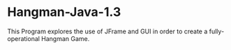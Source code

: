 # Hangman-Java-1.3
This Program explores the use of JFrame and GUI in order to create a fully-operational Hangman Game. 
